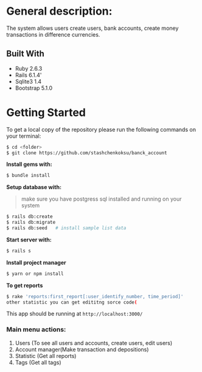 # General description:
The system allows users create users, bank accounts, create money transactions in difference currencies.

## Built With <a name = "bw"></a>

- Ruby 2.6.3
- Rails 6.1.4'
- Sqlite3 1.4
- Bootstrap 5.1.0


# Getting Started <a name = "gs"></a>

To get a local copy of the repository please run the following commands on your terminal:
~~~bash
$ cd <folder>
$ git clone https://github.com/stashchenkoksu/banck_account
~~~

**Install gems with:**
~~~bash
$ bundle install
~~~

**Setup database with:**
>make sure you have postgress sql installed and running on your system
~~~bash
$ rails db:create
$ rails db:migrate
$ rails db:seed   # install sample list data
~~~

**Start server with:**
~~~bash
$ rails s
~~~

**Install project manager**
~~~bash
$ yarn or npm install
~~~

**To get reports**
~~~bash
$ rake 'reports:first_report[:user_identify_number, time_period]'
other statistic you can get edititng sorce code(
~~~

This app should be running at `http://localhost:3000/`

### Main menu actions:
1. Users (To see all users and accounts, create users, edit users)
2. Account manager(Make transaction and depositions)
3. Statistic (Get all reports)
3. Tags (Get all tags)
